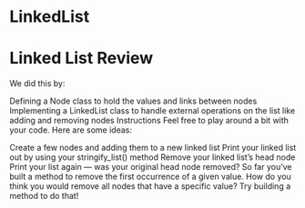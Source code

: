 # LinkedList

# Linked List Review

We did this by:

Defining a Node class to hold the values and links between nodes
Implementing a LinkedList class to handle external operations on the list like adding and removing nodes
Instructions
Feel free to play around a bit with your code. Here are some ideas:

Create a few nodes and adding them to a new linked list
Print your linked list out by using your stringify_list() method
Remove your linked list’s head node
Print your list again — was your original head node removed?
So far you’ve built a method to remove the first occurrence of a given value. How do you think you would remove all nodes that have a specific value? Try building a method to do that!
